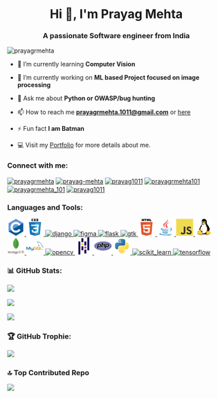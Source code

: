 <h1 align="center">Hi 👋, I'm Prayag Mehta</h1>
<h3 align="center">A passionate Software engineer from India</h3>

<p align="left"> <img src="https://komarev.com/ghpvc/?username=prayagrmehta&label=Profile%20views&color=0e75b6&style=flat" alt="prayagrmehta" /> </p>

- 🌱 I’m currently learning **Computer Vision**

- 🔭 I’m currently working on **ML based Project focused on image processing**

- 💬 Ask me about **Python or OWASP/bug hunting**

- 📫 How to reach me **prayagrmehta.1011@gmail.com** or <a href="https://prayagmehta.onrender.com/contact/" target="blank">here</a>

- ⚡ Fun fact **I am Batman**

- 💻 Visit my <a href="https://prayagmehta.onrender.com/" target="blank">Portfolio</a> for more details about me.

<h3 align="left">Connect with me:</h3>
<p align="left">
<a href="https://twitter.com/prayagrmehta" target="blank"><img align="center" src="https://raw.githubusercontent.com/rahuldkjain/github-profile-readme-generator/master/src/images/icons/Social/twitter.svg" alt="prayagrmehta" height="30" width="40" /></a>
<a href="https://linkedin.com/in/prayag-mehta" target="blank"><img align="center" src="https://raw.githubusercontent.com/rahuldkjain/github-profile-readme-generator/master/src/images/icons/Social/linked-in-alt.svg" alt="prayag-mehta" height="30" width="40" /></a>
<a href="https://kaggle.com/prayag1011" target="blank"><img align="center" src="https://raw.githubusercontent.com/rahuldkjain/github-profile-readme-generator/master/src/images/icons/Social/kaggle.svg" alt="prayag1011" height="30" width="40" /></a>
<a href="https://www.codechef.com/users/prayagrmehta10" target="blank"><img align="center" src="https://cdn.jsdelivr.net/npm/simple-icons@3.1.0/icons/codechef.svg" alt="prayagrmehta101" height="30" width="40" /></a>
<a href="https://www.hackerrank.com/prayagrmehta_101" target="blank"><img align="center" src="https://raw.githubusercontent.com/rahuldkjain/github-profile-readme-generator/master/src/images/icons/Social/hackerrank.svg" alt="prayagrmehta_101" height="30" width="40" /></a>
<a href="https://www.leetcode.com/prayag1011" target="blank"><img align="center" src="https://raw.githubusercontent.com/rahuldkjain/github-profile-readme-generator/master/src/images/icons/Social/leet-code.svg" alt="prayag1011" height="30" width="40" /></a>
</p>

<h3 align="left">Languages and Tools:</h3>
<p align="left"> 
<a href="https://www.cprogramming.com/" target="_blank" rel="noreferrer"> <img src="https://raw.githubusercontent.com/devicons/devicon/master/icons/c/c-original.svg" alt="c" width="40" height="40"/> </a> 
<a href="https://www.w3schools.com/css/" target="_blank" rel="noreferrer"> <img src="https://raw.githubusercontent.com/devicons/devicon/master/icons/css3/css3-original-wordmark.svg" alt="css3" width="40" height="40"/> </a> 
<a href="https://www.djangoproject.com/" target="_blank" rel="noreferrer"> <img src="https://cdn.worldvectorlogo.com/logos/django.svg" alt="django" width="40" height="40"/> </a> 
<a href="https://www.figma.com/" target="_blank" rel="noreferrer"> <img src="https://www.vectorlogo.zone/logos/figma/figma-icon.svg" alt="figma" width="40" height="40"/> </a> 
<a href="https://flask.palletsprojects.com/" target="_blank" rel="noreferrer"> <img src="https://www.vectorlogo.zone/logos/pocoo_flask/pocoo_flask-icon.svg" alt="flask" width="40" height="40"/> </a> 
<a href="https://www.gtk.org/" target="_blank" rel="noreferrer"> <img src="https://upload.wikimedia.org/wikipedia/commons/7/71/GTK_logo.svg" alt="gtk" width="40" height="40"/> </a> 
<a href="https://www.w3.org/html/" target="_blank" rel="noreferrer"> <img src="https://raw.githubusercontent.com/devicons/devicon/master/icons/html5/html5-original-wordmark.svg" alt="html5" width="40" height="40"/> </a> 
<a href="https://www.java.com" target="_blank" rel="noreferrer"> <img src="https://raw.githubusercontent.com/devicons/devicon/master/icons/java/java-original.svg" alt="java" width="40" height="40"/> </a> 
<a href="https://developer.mozilla.org/en-US/docs/Web/JavaScript" target="_blank" rel="noreferrer"> <img src="https://raw.githubusercontent.com/devicons/devicon/master/icons/javascript/javascript-original.svg" alt="javascript" width="40" height="40"/> </a> 
<a href="https://www.linux.org/" target="_blank" rel="noreferrer"> <img src="https://raw.githubusercontent.com/devicons/devicon/master/icons/linux/linux-original.svg" alt="linux" width="40" height="40"/> </a> 
<a href="https://www.mongodb.com/" target="_blank" rel="noreferrer"> <img src="https://raw.githubusercontent.com/devicons/devicon/master/icons/mongodb/mongodb-original-wordmark.svg" alt="mongodb" width="40" height="40"/> </a> 
<a href="https://www.mysql.com/" target="_blank" rel="noreferrer"> <img src="https://raw.githubusercontent.com/devicons/devicon/master/icons/mysql/mysql-original-wordmark.svg" alt="mysql" width="40" height="40"/> </a> 
<a href="https://opencv.org/" target="_blank" rel="noreferrer"> <img src="https://www.vectorlogo.zone/logos/opencv/opencv-icon.svg" alt="opencv" width="40" height="40"/> </a> 
<a href="https://pandas.pydata.org/" target="_blank" rel="noreferrer"> <img src="https://raw.githubusercontent.com/devicons/devicon/2ae2a900d2f041da66e950e4d48052658d850630/icons/pandas/pandas-original.svg" alt="pandas" width="40" height="40"/> </a> 
<a href="https://www.php.net" target="_blank" rel="noreferrer"> <img src="https://raw.githubusercontent.com/devicons/devicon/master/icons/php/php-original.svg" alt="php" width="40" height="40"/> </a> 
<a href="https://www.python.org" target="_blank" rel="noreferrer"> <img src="https://raw.githubusercontent.com/devicons/devicon/master/icons/python/python-original.svg" alt="python" width="40" height="40"/> </a> 
<a href="https://scikit-learn.org/" target="_blank" rel="noreferrer"> <img src="https://upload.wikimedia.org/wikipedia/commons/0/05/Scikit_learn_logo_small.svg" alt="scikit_learn" width="40" height="40"/> </a> 
<a href="https://www.tensorflow.org" target="_blank" rel="noreferrer"> <img src="https://www.vectorlogo.zone/logos/tensorflow/tensorflow-icon.svg" alt="tensorflow" width="40" height="40"/> </a> 
  
</p>

<h3 align="left">📊 GitHub Stats:</h3>

![](https://github-readme-stats.vercel.app/api?username=prayagrmehta&theme=vue-dark&hide_border=false&include_all_commits=true&count_private=false)<br/>

![](https://github-readme-streak-stats.herokuapp.com/?user=prayagrmehta&theme=vue-dark&hide_border=false)<br/>

![](https://github-readme-stats.vercel.app/api/top-langs/?username=prayagrmehta&theme=vue-dark&hide_border=false&include_all_commits=true&count_private=false&layout=compact)

<h3 align="left">🏆 GitHub Trophie:</h3>

![](https://github-profile-trophy.vercel.app/?username=prayagrmehta&theme=tokyonight&no-frame=false&no-bg=false&margin-w=4)

<h3 align="left">🔝 Top Contributed Repo</h3>

![](https://github-contributor-stats.vercel.app/api?username=prayagrmehta&limit=5&theme=vue-dark&combine_all_yearly_contributions=true)


